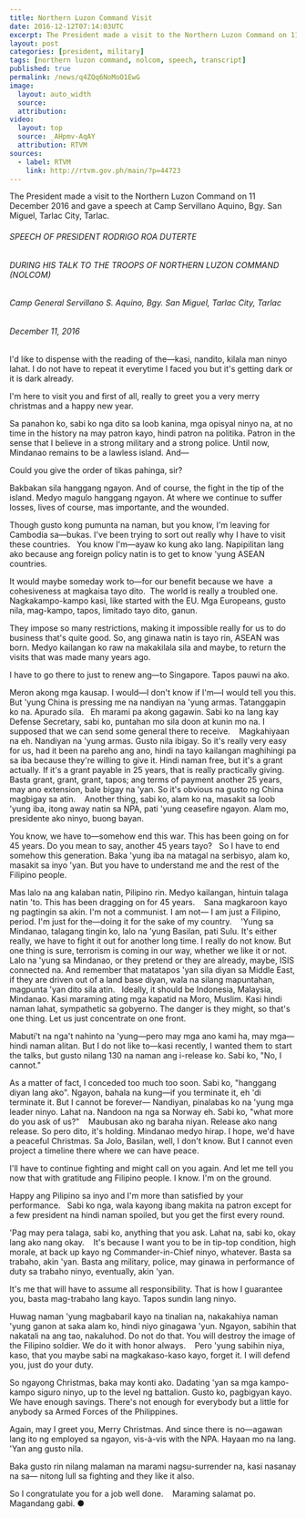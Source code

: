 ```yaml
---
title: Northern Luzon Command Visit
date: 2016-12-12T07:14:03UTC
excerpt: The President made a visit to the Northern Luzon Command on 11 December 2016 and gave a speech at Camp Servillano Aquino, Bgy. San Miguel, Tarlac City, Tarlac.
layout: post
categories: [president, military]
tags: [northern luzon command, nolcom, speech, transcript]
published: true
permalink: /news/q4ZQq6NoMoO1EwG
image:
  layout: auto_width
  source: 
  attribution: 
video:
  layout: top
  source: _AHpmv-AqAY
  attribution: RTVM
sources:
  - label: RTVM
    link: http://rtvm.gov.ph/main/?p=44723
---
```


The President made a visit to the Northern Luzon Command on 11 December 2016 and gave a speech at Camp Servillano Aquino, Bgy. San Miguel, Tarlac City, Tarlac.

###### SPEECH OF PRESIDENT RODRIGO ROA DUTERTE

###### DURING HIS TALK TO THE TROOPS OF NORTHERN LUZON COMMAND (NOLCOM)

###### Camp General Servillano S. Aquino, Bgy. San Miguel, Tarlac City, Tarlac

###### December 11, 2016

I'd like to dispense with the reading of the—kasi, nandito, kilala man ninyo lahat. I do not have to repeat it everytime I faced you but it's getting dark or it is dark already.

I'm here to visit you and first of all, really to greet you a very merry christmas and a happy new year. 

Sa panahon ko, sabi ko nga dito sa loob kanina, mga opisyal ninyo na, at no time in the history na may patron kayo, hindi patron na politika. Patron in the sense that I believe in a strong military and a strong police. Until now, Mindanao remains to be a lawless island. And—

Could you give the order of tikas pahinga, sir?

Bakbakan sila hanggang ngayon. And of course, the fight in the tip of the island. Medyo magulo hanggang ngayon. At where we continue to suffer losses, lives of course, mas importante, and the wounded. 

Though gusto kong pumunta na naman, but you know, I'm leaving for Cambodia sa—bukas. I've been trying to sort out really why I have to visit these countries.
 
You know I'm—ayaw ko kung ako lang. Napipilitan lang ako because ang foreign policy natin is to get to know 'yung ASEAN countries. 

It would maybe someday work to—for our benefit because we have  a cohesiveness at magkaisa tayo dito.  The world is really a troubled one. Nagkakampo-kampo kasi, like started with the EU. Mga Europeans, gusto nila, mag-kampo, tapos, limitado tayo dito, ganun.

They impose so many restrictions, making it impossible really for us to do business that's quite good. So, ang ginawa natin is tayo rin, ASEAN was born. Medyo kailangan ko raw na makakilala sila and maybe, to return the visits that was made many years ago.

I have to go there to just to renew ang—to Singapore. Tapos pauwi na ako. 

Meron akong mga kausap. I would—I don't know if I'm—I would tell you this. But 'yung China is pressing me na nandiyan na 'yung armas. Tatanggapin ko na. Apurado sila.
 
Eh marami pa akong gagawin. Sabi ko na lang kay Defense Secretary, sabi ko, puntahan mo sila doon at kunin mo na. I supposed that we can send some general there to receive. 
 
Magkahiyaan na eh. Nandiyan na 'yung armas. Gusto nila ibigay. So it's really very easy for us, had it been na pareho ang ano, hindi na tayo kailangan maghihingi pa sa iba because they're willing to give it. Hindi naman free, but it's a grant actually. If it's a grant payable in 25 years, that is really practically giving. 
 
Basta grant, grant, grant, tapos; ang terms of payment another 25 years, may ano extension, bale bigay na 'yan. So it's obvious na gusto ng China magbigay sa atin. 
 
Another thing, sabi ko, alam ko na, masakit sa loob 'yung iba, itong away natin sa NPA, pati 'yung ceasefire ngayon. Alam mo, presidente ako ninyo, buong bayan. 

You know, we have to—somehow end this war. This has been going on for 45 years. Do you mean to say, another 45 years tayo?
 
So I have to end somehow this generation. Baka 'yung iba na matagal na serbisyo, alam ko, masakit sa inyo 'yan. But you have to understand me and the rest of the Filipino people.

Mas lalo na ang kalaban natin, Pilipino rin. Medyo kailangan, hintuin talaga natin 'to. This has been dragging on for 45 years. 
 
Sana magkaroon kayo ng pagtingin sa akin. I'm not a communist. I am not— I am just a Filipino, period. I'm just for the—doing it for the sake of my country. 
 
'Yung sa Mindanao, talagang tingin ko, lalo na 'yung Basilan, pati Sulu. It's either really, we have to fight it out for another long time. I really do not know. But one thing is sure, terrorism is coming in our way, whether we like it or not. 
 
Lalo na 'yung sa Mindanao, or they pretend or they are already, maybe, ISIS connected na. And remember that matatapos 'yan sila diyan sa Middle East, if they are driven out of a land base diyan, wala na silang mapuntahan, magpunta 'yan dito sila atin.
 
Ideally, it should be Indonesia, Malaysia, Mindanao. Kasi maraming ating mga kapatid na Moro, Muslim. Kasi hindi naman lahat, sympathetic sa gobyerno. The danger is they might, so that's one thing. Let us just concentrate on one front. 

Mabuti't na nga't nahinto na 'yung—pero may mga ano kami ha, may mga—hindi naman alitan. But I do not like to—kasi recently, I wanted them to start the talks, but gusto nilang 130 na naman ang i-release ko. Sabi ko, "No, I cannot."

As a matter of fact, I conceded too much too soon. Sabi ko, "hanggang diyan lang ako". Ngayon, bahala na kung—if you terminate it, eh 'di terminate it. But I cannot be forever— Nandiyan, pinalabas ko na 'yung mga leader ninyo. Lahat na. Nandoon na nga sa Norway eh. Sabi ko, "what more do you ask of us?" 
 
Maubusan ako ng baraha niyan. Release ako nang release. So pero dito,  it's holding. Mindanao medyo hirap. I hope, we'd have a peaceful Christmas. Sa Jolo, Basilan, well, I don't know. But I cannot even project a timeline there where we can have peace. 

I'll have to continue fighting and might call on you again. And let me tell you now that with gratitude ang Filipino people. I know. I'm on the ground. 

Happy ang Pilipino sa inyo and I'm more than satisfied by your performance.
 
Sabi ko nga, wala kayong ibang makita na patron except for a few president na hindi naman spoiled, but you get the first every round. 

'Pag may pera talaga, sabi ko, anything that you ask. Lahat na, sabi ko, okay lang ako nang okay. 
 
It's because I want you to be in tip-top condition, high morale, at back up kayo ng Commander-in-Chief ninyo, whatever. Basta sa trabaho, akin 'yan. Basta ang military, police, may ginawa in performance of duty sa trabaho ninyo, eventually, akin 'yan. 

It's me that will have to assume all responsibility. That is how I guarantee you, basta mag-trabaho lang kayo. Tapos sundin lang ninyo. 

Huwag naman 'yung magbabaril kayo na tinalian na, nakakahiya naman 'yung ganon at saka alam ko, hindi niyo ginagawa 'yun. Ngayon, sabihin that nakatali na ang tao, nakaluhod. Do not do that. You will destroy the image of the Filipino soldier. We do it with honor always. 
 
Pero 'yung sabihin niya, kaso, that you maybe sabi na magkakaso-kaso kayo, forget it. I will defend you, just do your duty.

So ngayong Christmas, baka may konti ako. Dadating 'yan sa mga kampo-kampo siguro ninyo, up to the level ng battalion. Gusto ko, pagbigyan kayo. We have enough savings. There's not enough for everybody but a little for anybody sa Armed Forces of the Philippines. 

Again, may I greet you, Merry Christmas. And since there is no—agawan lang ito ng employed sa ngayon, vis-à-vis with the NPA. Hayaan mo na lang. 'Yan ang gusto nila. 

Baka gusto rin nilang malaman na marami nagsu-surrender na, kasi nasanay na sa— nitong lull sa fighting and they like it also.  

So I congratulate you for a job well done. 
 
Maraming salamat po. Magandang gabi.
&#x25cf;
